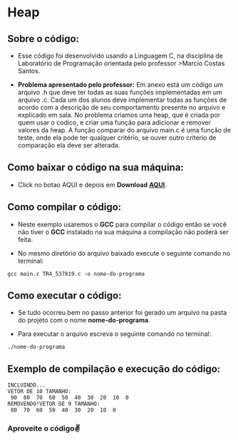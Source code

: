# Heap
## <b>Sobre o código:</b> 
- Esse código foi desenvolvido usando a Linguagem C, na disciplina de Laboratório de Programação orientada pelo professor >Marcio Costas Santos.

- <b>Problema apresentado pelo professor:</b> Em anexo está um código um arquivo .h que deve ter todas as suas funções implementadas em um
arquivo .c. Cada um dos alunos deve implementar todas as funções de acordo com a descrição de seu
comportamento presente no arquivo e explicado em sala. No problema criamos uma heap, que é criada por quem usar o codico, e criar uma função para adicionar e remover valores da heap. A função comparar do arquivo main.c é uma funçâo de teste, onde ela pode ter qualquer critério, se ouver outro criterio de comparaçâo ela deve ser alterada.

## <b>Como baixar o código na sua máquina:</b>
- Click no botao AQUI e depois em <b>Download</b> <b>[AQUI](https://github.com/MatheusSilva3/Trabalho-4/blob/main/Arquivos.zip)</b>.

## <b>Como compilar o código:</b>
- Neste exemplo usaremos o <b>GCC</b> para compilar o código então se você não tiver o <b>GCC</b> instalado na sua máquina a compilação não poderá ser feita.

- No mesmo diretório do arquivo baixado execute o seguinte comando no terminal:
```
gcc main.c TR4_537819.c -o nome-do-programa
```

## <b>Como executar o código:</b>
- Se tudo ocorreu bem no passo anterior foi gerado um arquivo na pasta do projeto com o nome <b>nome-do-programa</b>.

- Para executar o arquivo escreva o seguinte comando no terminal:
```
./nome-do-programa
```

## <b>Exemplo de compilação e execução do código:</b>
```
INCLUINDO... 
VETOR DE 10 TAMANHO:
 90  80  70  60  50  40  30  20  10  0 
REMOVENDO!VETOR DE 9 TAMANHO:
 80  70  60  50  40  30  20  10  0
```

### <b>Aproveite o código</b>✌️		
